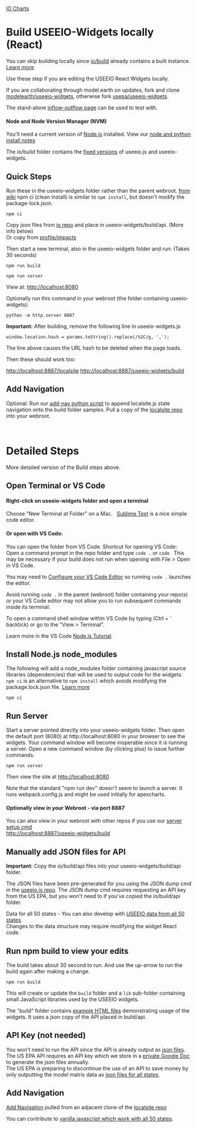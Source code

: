 [IO Charts](../)
# Build USEEIO-Widgets locally (React)

You can skip building locally since [io/build](../../build/) already contains a built instance. [Learn more](../)

Use these step if you are editing the USEEIO React Widgets locally. 

If you are collaborating through model.earth on updates, fork and clone [modelearth/useeio-widgets](https://github.com/modelearth/useeio-widgets/), otherwise fork [usepa/useeio-widgets](https://github.com/USEPA/useeio-widgets/).

<!--
<span style="background:red; padding:3px; color:#fff">NOTE:</span> The code in the useeio-widgets repo currently causes a runaway processor in the browser when used with the "localsite" repo. To avoid, the "localsite/build" folder contains the recent code from [Recent build 2](https://thetisiboth.github.io/useeio-widget-builds/).
-->

The stand-alone [inflow-outflow page](../../charts/inflow-outflow/) can be used to test with.

#### Node and Node Version Manager (NVM)

You'll need a current version of [Node.js](https://nodejs.org) installed. View our [node and python install notes](/io/coders/python/)

The io/build folder contains the [fixed versions](https://github.com/USEPA/useeio-widgets/issues/98) of useeio.js and useeio-widgets.

## Quick Steps

Run these in the useeio-widgets folder rather than the parent webroot. [from wiki](https://github.com/USEPA/useeio-widgets/wiki/Build)
npm ci (clean install) is similar to `npm install`, but doesn't modify the package-lock.json.

	npm ci

Copy json files from [io repo](https://github.com/ModelEarth/io/tree/main/build/api) and place in useeio-widgets/build/api. (More info below)  
Or copy from [profile/impacts](https://github.com/ModelEarth/useeio-json/tree/main/models/2020)

Then start a new terminal, also in the useeio-widgets folder and run: (Takes 30 seconds)

	npm run build

	npm run server
	
View at: [http://localhost:8080](http://localhost:8080)

Optionally run this command in your webroot (the folder containing useeio-widgets):

	python -m http.server 8887

**Important:** After building, remove the following line in useeio-widgets.js

    window.location.hash = params.toString().replace(/%2C/g, ',');
    
The line above causes the URL hash to be deleted when the page loads.

Then these should work too:

[http://localhost:8887/localsite](http://localhost:8887/localsite)
[http://localhost:8887/useeio-widgets/build](http://localhost:8887/useeio-widgets/build)

## Add Navigation

Optional: Run our [add-nav python script](../../scripts/add-nav) to append localsite.js state navigation onto the build folder samples. Pull a copy of the [localsite repo](https://github.com/modelearth/localsite/) into your webroot.

<br>

# Detailed Steps

More detailed version of the Build steps above.

## Open Terminal or VS Code

#### Right-click on useeio-widgets folder and open a terminal    

Choose "New Terminal at Folder" on a Mac. &nbsp; [Sublime Text](https://www.sublimetext.com/) is a nice simple code editor.

#### Or open with VS Code: 

You can open the folder from VS Code.  Shortcut for opening VS Code: Open a command prompt in the repo folder and type `code .` or `code `  This may be necessary if your build does not run when opening with File > Open in VS Code.

You may need to [Configure your VS Code Editor](https://code.visualstudio.com/docs/setup/setup-overview) so running `code .` launches the editor.

Avoid running `code .`  in the parent (webroot) folder containing your repo(s) or your VS Code editor may not allow you to run subsequent commands inside its terminal.

To open a command shell window within VS Code by typing (Ctrl + \` backtick) or go to the "View > Terminal". 

Learn more in the VS Code [Node.js Tutorial](https://code.visualstudio.com/docs/nodejs/nodejs-tutorial).

## Install Node.js node_modules  

The following will add a node_modules folder containing javascript source libraries (dependencies) that will be used to output code for the widgets.  `npm ci` is an alternative to `npm install` which avoids modifying the package.lock.json file. [Learn more](https://stackoverflow.com/questions/48524417/should-the-package-lock-json-file-be-added-to-gitignore)

	npm ci

<!--
npm ci
Use `npm ci` instead of `npm install` to avoid updating package-lock.json. [Why? npm ci](https://stackoverflow.com/questions/48524417/should-the-package-lock-json-file-be-added-to-gitignore)
-->

<!--
OLD - Did not occur with React update from EPA when running in March 2024
You can ignore errors (about 11), including "Error: `gyp` failed with exit code: 1".  
If you receive a "high severity vulnerabilities" warning, run the following as advised:  
	npm audit fix
-->


## Run Server

Start a server pointed directly into your useeio-widgets folder. Then open the default port (8080) at http://localhost:8080 in your browser to see the widgets.  Your command window will become inoperable since it is running a server.  Open a new command window (by clicking plus) to issue further commands.  

```
npm run server
```

Then view the site at [http://localhost:8080](http://localhost:8080)

Note that the standard "npm run dev" doesn't seem to launch a server. It runs webpack.config.js and might be used initially for apexcharts.

#### Optionally view in your Webroot - via port 8887

You can also view in your webroot with other repos if you use our [server setup cmd](../../../localsite/start/steps)  
[http://localhost:8887/useeio-widgets/build](http://localhost:8887/useeio-widgets/build)  



## Manually add JSON files for API

**Important:** Copy the io/build/api files into your useeio-widgets/build/api folder.

The JSON files have been pre-generated for you using the JSON dump cmd in the [useeio.js repo](https://github.com/modelearth/useeio.js/). The JSON dump cmd requires requesting an API key from the US EPA, but you won't need to if you've copied the io/build/api folder.

Data for all 50 states - You can also develop with [USEEIO data from all 50 states](https://github.com/ModelEarth/useeio-json/tree/main/models/2020).  
Changes to the data structure may require modifying the widget React code.

## Run npm build to view your edits

The build takes about 30 second to run.
And use the up-arrow to run the build again after making a change.

```
npm run build
```

This will create or update the `build` folder and a `lib` sub-folder containing small JavaScript libraries used by the USEEIO widgets.  

The "build" folder contains [example HTML files](../../build/) demonstrating usage of the widgets. It uses a json copy of the API placed in build/api.

<!--
Note: After building, remove   a { color: #555; } in widget.css.

To Do: Surround all USEEIO widgets with a class called .ioWidget and update widget.css to limit to .ioWidget.
-->




<!--
This no longer occurs
<span style="background:red; padding:3px; color:#fff">NOTE:</span> We recommend avoiding running the following build command. The code in the useeio-widgets repo currently causes a runaway processor in the browser when used with the "localsite" repo. To avoid, the "localsite/build" folder contains the recent code from [Recent build 2](https://thetisiboth.github.io/useeio-widget-builds/).
-->

<!--
No longer necessary
We switched from recent node-v20.10.0 to older 12.22.6 to avoid this error:
error:0308010C:digital envelope routines::unsupported

nvm install 12.22.6
nvm use 12.22.6
-->

## API Key (not needed)

You won't need to run the API since the API is already output as [json files](https://github.com/ModelEarth/io/tree/main/build/api).  
The US EPA API requires an API key which we store in a [private Google Doc](https://docs.google.com/document/d/1FsIATg3XS-ZlyrNabZBIR9mdhSTWv22-yp0ZCyF80rg/edit?pli=1) to generate the json files annually.  
The US EPA is preparing to discontinue the use of an API to save money by only outputting the model matrix data as [json files for all states](https://github.com/ModelEarth/useeio-json/tree/main/models/2020).  

<!--
You can skip this step. We've already populated the **io/build/api folder** for you.

The generated .json files output from the USEEIO API load faster and you can work locally on an airplane.

There is also a staging instance of the [USEEIO API](https://github.com/USEPA/USEEIO_API). However this server is often shutdown and will return a 404 error at <a href="https://smmtool.app.cloud.gov/" target="_blank">endpoint overview</a>. Every 90 days the staging server requires a reboot. You can email the [contact person](https://github.com/USEPA/USEEIO_API/wiki/People#Contact) to restart.

Again, you don't need to run this since we're using a json instance of the API.

This one include 5 state files and will soon include all 50.

	npm run download -- --endpoint https://smmtool.app.cloud.gov/api

Running the above mirrors API data into the static json files in the `build/api` folder. 

You may optionally [request the key](https://github.com/USEPA/USEEIO_API/wiki/Use-the-API) to the production API to run the following (Interns may use the key in our Google Doc).


As of March 2024, this one does not yet contain any state folders, nor the GHG folder.
```
npm run download -- --endpoint https://api.edap-cluster.com/useeio/api --apikey [Add API key here]
```
Replace USEEIOv2.0.1-411 in the "io" repo if a newer version is generated.

Learn more about [using the USEEIO API](https://github.com/USEPA/USEEIO_API/wiki/Use-the-API)
--> 


## Add Navigation

[Add Navigation](../../scripts/add-nav) pulled from an adjacent clone of the [localsite repo](https://github.com/modelearth/localsite/) 

You can contribute to [vanilla javascript which work with all 50 states](https://model.earth/useeio.js/footprint).  

